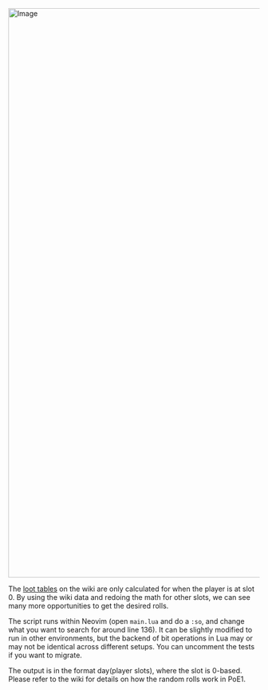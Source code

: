 <img width="1142" alt="Image" src="https://github.com/user-attachments/assets/8ef25c07-4f56-4e45-9ef4-38b0f18d4a42" />


The [loot tables](https://pillarsofeternity.fandom.com/wiki/Random_loot_tables) on the wiki are only calculated for when the player is at slot 0. By using the wiki data and redoing the math for other slots, we can see many more opportunities to get the desired rolls.

The script runs within Neovim (open ```main.lua``` and do a ```:so```, and change what you want to search for around line 136). It can be slightly modified to run in other environments, but the backend of bit operations in Lua may or may not be identical across different setups. You can uncomment the tests if you want to migrate.

The output is in the format day(player slots), where the slot is 0-based. Please refer to the wiki for details on how the random rolls work in PoE1.
